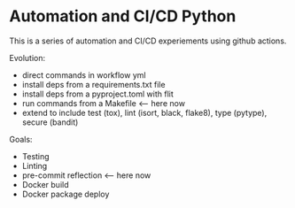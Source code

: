 # Automation and CI/CD Python

This is a series of automation and CI/CD experiements using github actions.

Evolution:
-	direct commands in workflow yml
-	install deps from a requirements.txt file
-	install deps from a pyproject.toml with flit
-	run commands from a Makefile <-- here now
-	extend to include test (tox), lint (isort, black, flake8), type (pytype), secure (bandit)

Goals:
-	Testing
-	Linting
-	pre-commit reflection <-- here now
-	Docker build
-	Docker package deploy
